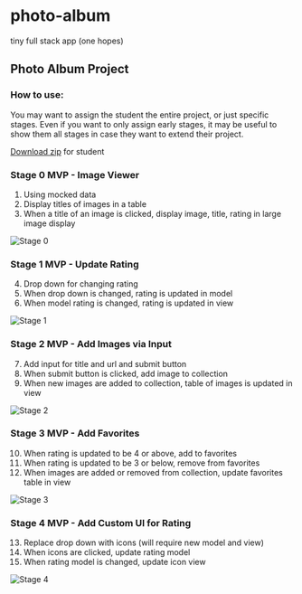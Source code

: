 # photo-album
tiny full stack app (one hopes)

## Photo Album Project

### How to use:
You may want to assign the student the entire project, or just specific stages. Even if you want to only assign early stages, it may be useful to show them all stages in case they want to extend their project.

[Download zip](Photo_Album_Project-2016-01-15.zip) for student

### Stage 0 MVP - Image Viewer
1. Using mocked data
2. Display titles of images in a table
3. When a title of an image is clicked, display image, title, rating in large image display

![Stage 0](MockUp0.png)

### Stage 1 MVP - Update Rating
4.  Drop down for changing rating
5.  When drop down is changed, rating is updated in model
6.  When model rating is changed, rating is updated in view

![Stage 1](MockUp1.png)

### Stage 2 MVP - Add Images via Input
7.  Add input for title and url and submit button
8.  When submit button is clicked, add image to collection
9.  When new images are added to collection, table of images is updated in view

![Stage 2](MockUp2.png)

### Stage 3 MVP - Add Favorites
10. When rating is updated to be 4 or above, add to favorites
11. When rating is updated to be 3 or below, remove from favorites
12. When images are added or removed from collection, update favorites table in view

![Stage 3](MockUp3.png)

### Stage 4 MVP - Add Custom UI for Rating
13. Replace drop down with icons (will require new model and view)
14. When icons are clicked, update rating model
15. When rating model is changed, update icon view

![Stage 4](MockUp4.png)
